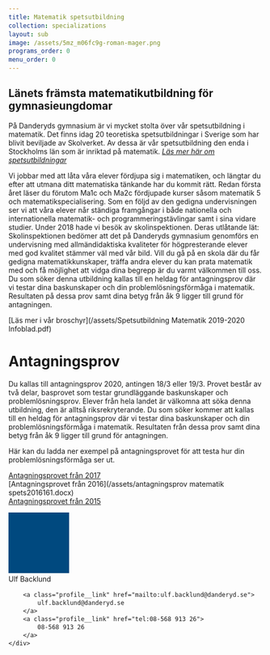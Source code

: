 ```yaml
---
title: Matematik spetsutbildning
collection: specializations
layout: sub
image: /assets/5mz_m06fc9g-roman-mager.png
programs_order: 0
menu_order: 0
---
```


## Länets främsta matematikutbildning för gymnasieungdomar

På Danderyds gymnasium är vi mycket stolta över vår spetsutbildning i matematik. Det finns idag 20 teoretiska spetsutbildningar i Sverige som har blivit beviljade av Skolverket. Av dessa är vår spetsutbildning den enda i Stockholms län som är inriktad på matematik. [<i>Läs mer här om spetsutbildningar</i>](http://www.spetsutbildningar.se/index.php/#start)

Vi jobbar med att låta våra elever fördjupa sig i matematiken, och längtar du efter att utmana ditt matematiska tänkande har du kommit rätt. Redan första året läser du förutom Ma1c och Ma2c fördjupade kurser såsom matematik 5 och matematikspecialisering. 
Som en följd av den gedigna undervisningen ser vi att våra elever når ständiga framgångar i både nationella och internationella matematik- och programmeringstävlingar samt i sina vidare studier. 
Under 2018 hade vi besök av skolinspektionen. Deras utlåtande lät: Skolinspektionen bedömer att det på Danderyds gymnasium genomförs en undervisning med allmändidaktiska kvaliteter för högpresterande elever med god kvalitet stämmer väl med vår bild. 
Vill du gå på en skola där du får gedigna matematikkunskaper, träffa andra elever du kan prata matematik med och få möjlighet att vidga dina begrepp är du varmt välkommen till oss.
Du som söker denna utbildning kallas till en heldag för antagningsprov där vi testar dina baskunskaper och din problemlösningsförmåga i matematik. Resultaten på dessa prov samt dina betyg från åk 9 ligger till grund för antagningen.

[Läs mer i vår broschyr](/assets/Spetsutbildning Matematik 2019-2020 Infoblad.pdf)

# Antagningsprov

Du kallas till antagningsprov 2020, antingen 18/3 eller 19/3. Provet består av två delar, basprovet som testar grundläggande baskunskaper och problemlösningsprov. Elever från hela landet är välkomna att söka denna utbildning, den är alltså riksrekryterande. Du som söker kommer att kallas till en heldag för antagningsprov där vi testar dina baskunskaper och din problemlösningsförmåga i matematik. Resultaten från dessa prov samt dina betyg från åk 9 ligger till grund för antagningen. 

Här kan du ladda ner exempel på antagningsprovet för att testa hur din problemlösningsförmåga ser ut.

[Antagningsprovet från 2017](/assets/masint171.docx)
<br>
[Antagningsprovet från 2016](/assets/antagningsprov matematik spets2016161.docx)
<br>
[Antagningsprovet från 2015](/assets/masint151.docx)

<div class="profile">
	<img class="profile__image" src="/assets/bluedot.png" alt="bluedot">
	<div class="profile__info">
		<div class="profile__title">Ulf Backlund</div>

		<a class="profile__link" href="mailto:ulf.backlund@danderyd.se">
			ulf.backlund@danderyd.se
		</a>
		<a class="profile__link" href="tel:08-568 913 26">
			08-568 913 26
		</a>
	</div>
</div>
